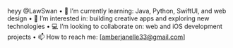  heyy @LawSwan
	•	🌱 I’m currently learning: Java, Python, SwiftUI, and web design
	•	👀 I’m interested in: building creative apps and exploring new technologies
	•	💻 I’m looking to collaborate on: web and iOS development projects
	•	📫 How to reach me: [amberjanelle33@gmail.com]
<!---
LawSwan/LawSwan is a ✨ special ✨ repository because its `README.md` (this file) appears on your GitHub profile.
You can click the Preview link to take a look at your changes.
--->
